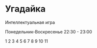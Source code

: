 # Угадайка

Интеллектуальная игра

Понедельник-Воскресенье 22:30 - 23:00

1   2   3   4   5   6
7   8   9   10  11
